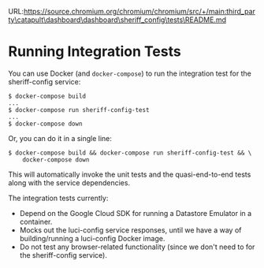 URL:https://source.chromium.org/chromium/chromium/src/+/main:third_party\catapult\dashboard\dashboard\sheriff_config\tests\README.md
# Running Integration Tests

You can use Docker (and `docker-compose`) to run the integration test for the
sheriff-config service:

```
$ docker-compose build
...
$ docker-compose run sheriff-config-test
...
$ docker-compose down
```

Or, you can do it in a single line:

```
$ docker-compose build && docker-compose run sheriff-config-test && \
    docker-compose down
```

This will automatically invoke the unit tests and the quasi-end-to-end tests
along with the service dependencies.

The integration tests currently:

-   Depend on the Google Cloud SDK for running a Datastore Emulator in a
    container.
-   Mocks out the luci-config service responses, until we have a way of
    building/running a luci-config Docker image.
-   Do not test any browser-related functionality (since we don't need to for
    the sheriff-config service).
